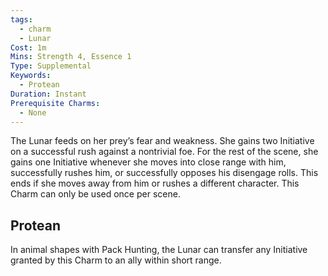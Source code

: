 ```yaml
---
tags:
  - charm
  - Lunar
Cost: 1m
Mins: Strength 4, Essence 1
Type: Supplemental
Keywords:
  - Protean
Duration: Instant
Prerequisite Charms:
  - None
---
```

The Lunar feeds on her prey’s fear and weakness. She gains two Initiative on a successful rush against a nontrivial foe. For the rest of the scene, she gains one Initiative whenever she moves into close range with him, successfully rushes him, or successfully opposes his disengage rolls. This ends if she moves away from him or rushes a different character. This Charm can only be used once per scene. 
## Protean 

In animal shapes with Pack Hunting, the Lunar can transfer any Initiative granted by this Charm to an ally within short range.